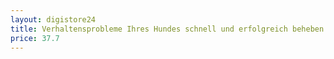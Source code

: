 ```yaml
---
layout: digistore24
title: Verhaltensprobleme Ihres Hundes schnell und erfolgreich beheben
price: 37.7
---
```


